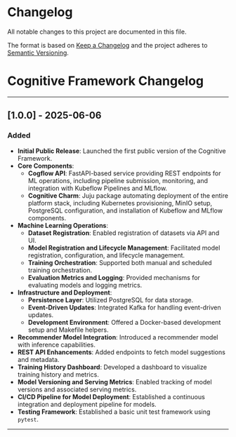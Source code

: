 # Changelog

All notable changes to this project are documented in this file.

The format is based on [Keep a Changelog](https://keepachangelog.com/en/1.0.0/)
and the project adheres to [Semantic Versioning](https://semver.org/).
# Cognitive Framework Changelog

---

## [1.0.0] - 2025-06-06

### Added

- **Initial Public Release**: Launched the first public version of the Cognitive Framework.
- **Core Components**:
  - **Cogflow API**: FastAPI-based service providing REST endpoints for ML operations, including pipeline submission, monitoring, and integration with Kubeflow Pipelines and MLflow.
  - **Cognitive Charm**: Juju package automating deployment of the entire platform stack, including Kubernetes provisioning, MinIO setup, PostgreSQL configuration, and installation of Kubeflow and MLflow components.
- **Machine Learning Operations**:
  - **Dataset Registration**: Enabled registration of datasets via API and UI.
  - **Model Registration and Lifecycle Management**: Facilitated model registration, configuration, and lifecycle management.
  - **Training Orchestration**: Supported both manual and scheduled training orchestration.
  - **Evaluation Metrics and Logging**: Provided mechanisms for evaluating models and logging metrics.
- **Infrastructure and Deployment**:
  - **Persistence Layer**: Utilized PostgreSQL for data storage.
  - **Event-Driven Updates**: Integrated Kafka for handling event-driven updates.
  - **Development Environment**: Offered a Docker-based development setup and Makefile helpers.
- **Recommender Model Integration**: Introduced a recommender model with inference capabilities.
- **REST API Enhancements**: Added endpoints to fetch model suggestions and metadata.
- **Training History Dashboard**: Developed a dashboard to visualize training history and metrics.
- **Model Versioning and Serving Metrics**: Enabled tracking of model versions and associated serving metrics.
- **CI/CD Pipeline for Model Deployment**: Established a continuous integration and deployment pipeline for models.
- **Testing Framework**: Established a basic unit test framework using `pytest`.
---
